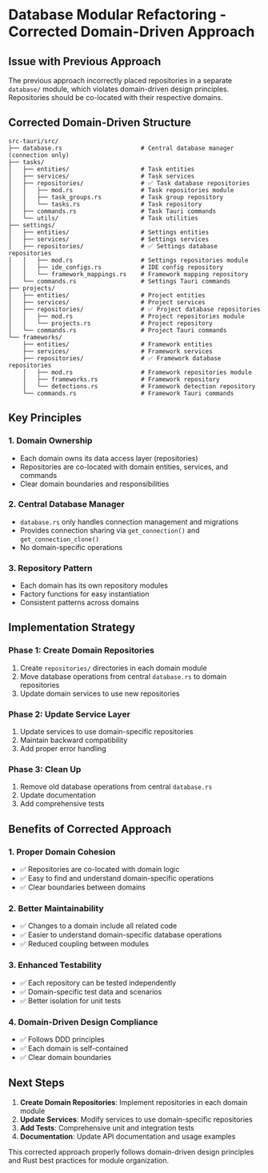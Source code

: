 # Database Modular Refactoring - Corrected Domain-Driven Approach

## Issue with Previous Approach

The previous approach incorrectly placed repositories in a separate `database/` module, which violates domain-driven design principles. Repositories should be co-located with their respective domains.

## Corrected Domain-Driven Structure

```
src-tauri/src/
├── database.rs                      # Central database manager (connection only)
├── tasks/
│   ├── entities/                    # Task entities
│   ├── services/                    # Task services
│   ├── repositories/                # ✅ Task database repositories
│   │   ├── mod.rs                   # Task repositories module
│   │   ├── task_groups.rs           # Task group repository
│   │   └── tasks.rs                 # Task repository
│   ├── commands.rs                  # Task Tauri commands
│   └── utils/                       # Task utilities
├── settings/
│   ├── entities/                    # Settings entities
│   ├── services/                    # Settings services
│   ├── repositories/                # ✅ Settings database repositories
│   │   ├── mod.rs                   # Settings repositories module
│   │   ├── ide_configs.rs           # IDE config repository
│   │   └── framework_mappings.rs    # Framework mapping repository
│   └── commands.rs                  # Settings Tauri commands
├── projects/
│   ├── entities/                    # Project entities
│   ├── services/                    # Project services
│   ├── repositories/                # ✅ Project database repositories
│   │   ├── mod.rs                   # Project repositories module
│   │   └── projects.rs              # Project repository
│   └── commands.rs                  # Project Tauri commands
└── frameworks/
    ├── entities/                    # Framework entities
    ├── services/                    # Framework services
    ├── repositories/                # ✅ Framework database repositories
    │   ├── mod.rs                   # Framework repositories module
    │   ├── frameworks.rs            # Framework repository
    │   └── detections.rs            # Framework detection repository
    └── commands.rs                  # Framework Tauri commands
```

## Key Principles

### 1. **Domain Ownership**
- Each domain owns its data access layer (repositories)
- Repositories are co-located with domain entities, services, and commands
- Clear domain boundaries and responsibilities

### 2. **Central Database Manager**
- `database.rs` only handles connection management and migrations
- Provides connection sharing via `get_connection()` and `get_connection_clone()`
- No domain-specific operations

### 3. **Repository Pattern**
- Each domain has its own repository modules
- Factory functions for easy instantiation
- Consistent patterns across domains

## Implementation Strategy

### Phase 1: Create Domain Repositories
1. Create `repositories/` directories in each domain module
2. Move database operations from central `database.rs` to domain repositories
3. Update domain services to use new repositories

### Phase 2: Update Service Layer
1. Update services to use domain-specific repositories
2. Maintain backward compatibility
3. Add proper error handling

### Phase 3: Clean Up
1. Remove old database operations from central `database.rs`
2. Update documentation
3. Add comprehensive tests

## Benefits of Corrected Approach

### 1. **Proper Domain Cohesion**
- ✅ Repositories are co-located with domain logic
- ✅ Easy to find and understand domain-specific operations
- ✅ Clear boundaries between domains

### 2. **Better Maintainability**
- ✅ Changes to a domain include all related code
- ✅ Easier to understand domain-specific database operations
- ✅ Reduced coupling between modules

### 3. **Enhanced Testability**
- ✅ Each repository can be tested independently
- ✅ Domain-specific test data and scenarios
- ✅ Better isolation for unit tests

### 4. **Domain-Driven Design Compliance**
- ✅ Follows DDD principles
- ✅ Each domain is self-contained
- ✅ Clear domain boundaries

## Next Steps

1. **Create Domain Repositories**: Implement repositories in each domain module
2. **Update Services**: Modify services to use domain-specific repositories
3. **Add Tests**: Comprehensive unit and integration tests
4. **Documentation**: Update API documentation and usage examples

This corrected approach properly follows domain-driven design principles and Rust best practices for module organization.
